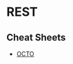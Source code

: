 # REST

## Cheat Sheets

- [OCTO](https://blog.octo.com/wp-content/uploads/2014/10/RESTful-API-design-OCTO-Quick-Reference-Card-2.2.pdf)
